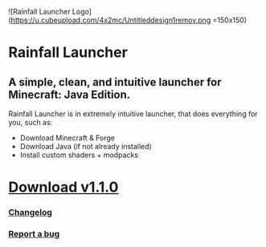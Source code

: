 ![Rainfall Launcher Logo](https://u.cubeupload.com/4x2mc/Untitleddesign1remov.png =150x150)
# **Rainfall Launcher**
## A simple, clean, and intuitive launcher for Minecraft: Java Edition.
Rainfall Launcher is in extremely intuitive launcher, that does everything for you, such as:

 - Download Minecraft & Forge
 - Download Java (if not already installed)
 - Install custom shaders + modpacks

# [Download **v1.1.0**](https://github.com/RainfallMC/Launcher/releases/tag/1.1.0)
### [Changelog](https://rainfallmc.github.io/changelog/l/110)
### [Report a bug](https://rainfallmc.github.io/policies/l/security)


